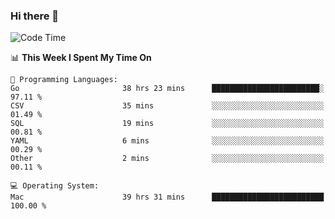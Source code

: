 ### Hi there 👋

<!--
**CrazyCollin/crazycollin** is a ✨ _special_ ✨ repository because its `README.md` (this file) appears on your GitHub profile.

Here are some ideas to get you started:

- 🔭 I’m currently working on ...
- 🌱 I’m currently learning ...
- 👯 I’m looking to collaborate on ...
- 🤔 I’m looking for help with ...
- 💬 Ask me about ...
- 📫 How to reach me: ...
- 😄 Pronouns: ...
- ⚡ Fun fact: ...
-->

<!--START_SECTION:waka-->
![Code Time](http://img.shields.io/badge/Code%20Time-2%2C790%20hrs%2045%20mins-blue)

📊 **This Week I Spent My Time On** 

```text
💬 Programming Languages: 
Go                       38 hrs 23 mins      ████████████████████████░   97.11 % 
CSV                      35 mins             ░░░░░░░░░░░░░░░░░░░░░░░░░   01.49 % 
SQL                      19 mins             ░░░░░░░░░░░░░░░░░░░░░░░░░   00.81 % 
YAML                     6 mins              ░░░░░░░░░░░░░░░░░░░░░░░░░   00.29 % 
Other                    2 mins              ░░░░░░░░░░░░░░░░░░░░░░░░░   00.11 % 

💻 Operating System: 
Mac                      39 hrs 31 mins      █████████████████████████   100.00 % 
```


<!--END_SECTION:waka-->
